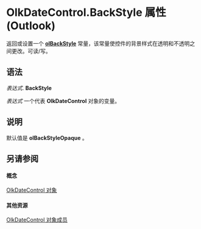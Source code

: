 
# OlkDateControl.BackStyle 属性 (Outlook)

返回或设置一个  **[olBackStyle](54ed2253-fe39-9e91-e15a-8e9072d0c257.md)** 常量，该常量使控件的背景样式在透明和不透明之间更改。可读/写。


## 语法

 _表达式_. **BackStyle**

 _表达式_ 一个代表 **OlkDateControl** 对象的变量。


## 说明

默认值是 **olBackStyleOpaque** 。


## 另请参阅


#### 概念


[OlkDateControl 对象](bd0c6bbe-c348-c748-41fe-0cf7ecebcc1e.md)
#### 其他资源


[OlkDateControl 对象成员](6bc09aee-2f4e-5042-a653-52c0c09068c5.md)